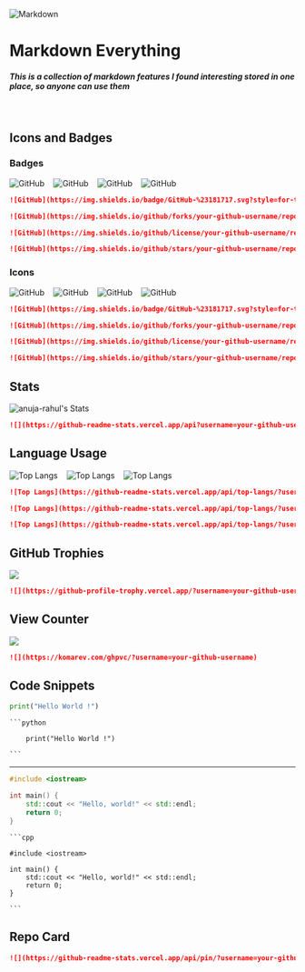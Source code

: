 ![Markdown](https://img.shields.io/badge/-Markdown-000?style=for-the-badge&logo=markdown) 
# Markdown Everything

##### This is a collection of markdown features I found interesting stored in one place, so anyone can use them

<br>

## Icons and Badges

### Badges

![GitHub](https://img.shields.io/badge/GitHub-%23181717.svg?style=for-the-badge&logo=github)
&nbsp;&nbsp;
![GitHub](https://img.shields.io/github/forks/anuja-rahul/markdown-everything?style=for-the-badge&logo=github)
&nbsp;&nbsp;
![GitHub](https://img.shields.io/github/license/anuja-rahul/markdown-everything?style=for-the-badge&logo=github)
&nbsp;&nbsp;
![GitHub](https://img.shields.io/github/stars/anuja-rahul/markdown-everything?style=for-the-badge&logo=github)

```markdown
![GitHub](https://img.shields.io/badge/GitHub-%23181717.svg?style=for-the-badge&logo=github&logoColor=white)

![GitHub](https://img.shields.io/github/forks/your-github-username/repo-name?style=for-the-badge&logo=github)

![GitHub](https://img.shields.io/github/license/your-github-username/repo-name?style=for-the-badge&logo=github)

![GitHub](https://img.shields.io/github/stars/your-github-username/repo-name?style=for-the-badge&logo=github)
```

### Icons

![GitHub](https://img.shields.io/badge/GitHub-%23181717.svg?style=for-the-icon&logo=github)
&nbsp;&nbsp;
![GitHub](https://img.shields.io/github/forks/anuja-rahul/markdown-everything?style=for-the-icon&logo=github)
&nbsp;&nbsp;
![GitHub](https://img.shields.io/github/license/anuja-rahul/markdown-everything?style=for-the-icon&logo=github)
&nbsp;&nbsp;
![GitHub](https://img.shields.io/github/stars/anuja-rahul/markdown-everything?style=for-the-icon&logo=github)

```markdown
![GitHub](https://img.shields.io/badge/GitHub-%23181717.svg?style=for-the-icon&logo=github&logoColor=white)

![GitHub](https://img.shields.io/github/forks/your-github-username/repo-name?style=for-the-icon&logo=github)

![GitHub](https://img.shields.io/github/license/your-github-username/repo-name?style=for-the-icon&logo=github)

![GitHub](https://img.shields.io/github/stars/your-github-username/repo-name?style=for-the-icon&logo=github)
```

## Stats

![anuja-rahul's Stats](https://github-readme-stats.vercel.app/api?username=anuja-rahul&theme=nightowl&show_icons=true&hide_border=true&count_private=true)

```markdown
![](https://github-readme-stats.vercel.app/api?username=your-github-username)
```

## Language Usage

![Top Langs](https://github-readme-stats.vercel.app/api/top-langs/?username=anuja-rahul\&theme=nightowl)
&nbsp;&nbsp;
![Top Langs](https://github-readme-stats.vercel.app/api/top-langs/?username=anuja-rahul&layout=donut\&theme=nightowl)
&nbsp;&nbsp;
![Top Langs](https://github-readme-stats.vercel.app/api/top-langs/?username=anuja-rahul\&theme=nightowl&layout=compact)

````markdown
![Top Langs](https://github-readme-stats.vercel.app/api/top-langs/?username=your-github-username)

![Top Langs](https://github-readme-stats.vercel.app/api/top-langs/?username=your-github-username&layout=donut)

![Top Langs](https://github-readme-stats.vercel.app/api/top-langs/?username=your-github-username&layout=compact)
````

## GitHub Trophies

![](https://github-profile-trophy.vercel.app/?username=anuja-rahul&theme=tokyonight&no-frame=false&no-bg=true&margin-w=4&row=2&column=4)

```markdown
![](https://github-profile-trophy.vercel.app/?username=your-github-username)
```

## View Counter
![](https://komarev.com/ghpvc/?username=anuja-rahul)

```markdown
![](https://komarev.com/ghpvc/?username=your-github-username)
```

## Code Snippets

```python
print("Hello World !")
```

    ```python

        print("Hello World !")

    ```
---

```cpp
#include <iostream>

int main() {
    std::cout << "Hello, world!" << std::endl;
    return 0;
}

```

    ```cpp

    #include <iostream>
    
    int main() {
        std::cout << "Hello, world!" << std::endl;
        return 0;
    }
    
    ```

## Repo Card


```markdown
![](https://github-readme-stats.vercel.app/api/pin/?username=your-github-username&repo=repo-name\&show_owner=true)
```





